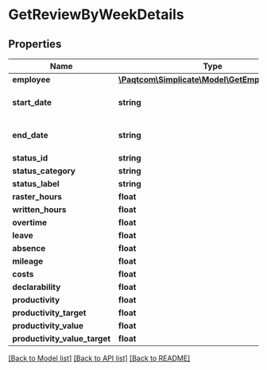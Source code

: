 # GetReviewByWeekDetails

## Properties

 Name                          | Type                                                                | Description           | Notes      
-------------------------------|---------------------------------------------------------------------|-----------------------|------------
 **employee**                  | [**\Paqtcom\Simplicate\Model\GetEmployeeSimple**](GetEmployeeSimple.md) |                       | [optional] 
 **start_date**                | **string**                                                          | Y-m-d, eg. 2020-01-01 | [optional] 
 **end_date**                  | **string**                                                          | Y-m-d, eg. 2020-01-01 | [optional] 
 **status_id**                 | **string**                                                          |                       | [optional] 
 **status_category**           | **string**                                                          |                       | [optional] 
 **status_label**              | **string**                                                          |                       | [optional] 
 **raster_hours**              | **float**                                                           |                       | [optional] 
 **written_hours**             | **float**                                                           |                       | [optional] 
 **overtime**                  | **float**                                                           |                       | [optional] 
 **leave**                     | **float**                                                           |                       | [optional] 
 **absence**                   | **float**                                                           |                       | [optional] 
 **mileage**                   | **float**                                                           |                       | [optional] 
 **costs**                     | **float**                                                           |                       | [optional] 
 **declarability**             | **float**                                                           |                       | [optional] 
 **productivity**              | **float**                                                           |                       | [optional] 
 **productivity_target**       | **float**                                                           |                       | [optional] 
 **productivity_value**        | **float**                                                           |                       | [optional] 
 **productivity_value_target** | **float**                                                           |                       | [optional] 

[[Back to Model list]](../README.md#documentation-for-models) [[Back to API list]](../README.md#documentation-for-api-endpoints) [[Back to README]](../README.md)


